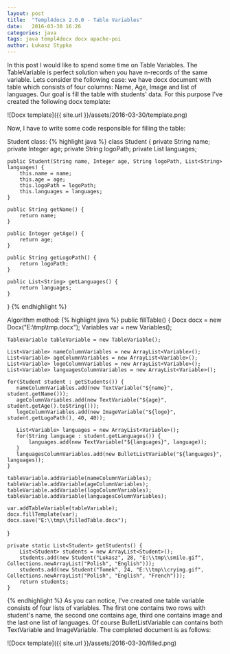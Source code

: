 ```yaml
---
layout: post
title:  "Templ4docx 2.0.0 - Table Variables"
date:   2016-03-30 16:26
categories: java
tags: java templ4docx docx apache-poi
author: Łukasz Stypka
---
```

In this post I would like to spend some time on Table Variables. The TableVariable is perfect solution when you have n-records of the same variable. Lets consider the following case: we have docx document with table which consists of four columns: Name, Age, Image and list of languages. Our goal is fill the table with students' data. For this purpose I've created the following docx template:

![Docx template]({{ site.url }}/assets/2016-03-30/template.png)

Now, I have to write some code responsible for filling the table:

Student class:
{% highlight java %}
class Student {
    private String name;
    private Integer age;
    private String logoPath;
    private List<String> languages;

    public Student(String name, Integer age, String logoPath, List<String> languages) {
        this.name = name;
        this.age = age;
        this.logoPath = logoPath;
        this.languages = languages;
    }

    public String getName() {
        return name;
    }

    public Integer getAge() {
        return age;
    }

    public String getLogoPath() {
        return logoPath;
    }

    public List<String> getLanguages() {
        return languages;
    }
}
{% endhighlight %}

Algorithm method:
{% highlight java %}
 public fillTable() {
    Docx docx = new Docx("E:\\tmp\\tmp.docx");
    Variables var = new Variables();

    TableVariable tableVariable = new TableVariable();

    List<Variable> nameColumnVariables = new ArrayList<Variable>();
    List<Variable> ageColumnVariables = new ArrayList<Variable>();
    List<Variable> logoColumnVariables = new ArrayList<Variable>();
    List<Variable> languagesColumnVariables = new ArrayList<Variable>();

    for(Student student : getStudents()) {
       nameColumnVariables.add(new TextVariable("${name}", student.getName()));
       ageColumnVariables.add(new TextVariable("${age}", student.getAge().toString()));
       logoColumnVariables.add(new ImageVariable("${logo}", student.getLogoPath(), 40, 40));

       List<Variable> languages = new ArrayList<Variable>();
       for(String language : student.getLanguages()) {
           languages.add(new TextVariable("${languages}", language));
       }
       languagesColumnVariables.add(new BulletListVariable("${languages}", languages));
    }

    tableVariable.addVariable(nameColumnVariables);
    tableVariable.addVariable(ageColumnVariables);
    tableVariable.addVariable(logoColumnVariables);
    tableVariable.addVariable(languagesColumnVariables);

    var.addTableVariable(tableVariable);
    docx.fillTemplate(var);
    docx.save("E:\\tmp\\filledTable.docx");
}

    private static List<Student> getStudents() {
        List<Student> students = new ArrayList<Student>();
        students.add(new Student("Lukasz", 28, "E:\\tmp\\smile.gif", Collections.newArrayList("Polish", "English")));
        students.add(new Student("Tomek", 24, "E:\\tmp\\crying.gif", Collections.newArrayList("Polish", "English", "French")));
        return students;
    }

{% endhighlight %}
As you can notice, I've created one table variable consists of four lists of variables. The first one contains two rows with student's name, the second one contains age, third one contains image and the last one list of languages. Of course BulletListVariable can contains both TextVariable and ImageVariable. The completed document is as follows:

![Docx template]({{ site.url }}/assets/2016-03-30/filled.png)